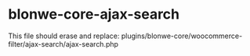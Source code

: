 # blonwe-core-ajax-search
This file should erase and replace:
plugins/blonwe-core/woocommerce-filter/ajax-search/ajax-search.php
